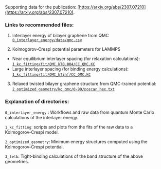 Supporting data for the publication:
    [https://arxiv.org/abs/2307.07210](https://arxiv.org/abs/2307.07210).

### Links to recommended files: 

1. Interlayer energy of bilayer graphene from QMC
[`0_interlayer_energy/data/qmc.csv`](https://github.com/qmc-hamm/qmc_graphene_stacking_fault/blob/main/0_interlayer_energy/data/qmc.csv)

2. Kolmogorov-Crespi potential parameters for LAMMPS
  - Near equilibrium interlayer spacing (for relaxation calculations):
    [`1_kc_fitting/fit/QMC_kT0.004/CC_QMC.KC`](https://github.com/qmc-hamm/qmc_graphene_stacking_fault/blob/main/1_kc_fitting/fit/QMC_kT0.004/CC_QMC.KC)
  - Large interlayer spacing (for binding energy calculations):
    [`1_kc_fitting/fit/QMC_kTinf/CC_QMC.KC`](https://github.com/qmc-hamm/qmc_graphene_stacking_fault/blob/main/1_kc_fitting/fit/QMC_kTinf/CC_QMC.KC)
  
3. Relaxed twisted bilayer graphene structure from QMC-trained potential: [`2_optimized_geometry/kc_qmc/0-99/poscar_hex.txt`](https://github.com/qmc-hamm/qmc_graphene_stacking_fault/blob/main/2_optimized_geometry/kc_qmc/0-99/poscar_hex.txt)



### Explanation of directories:

`0_interlayer_energy` : Workflows and raw data from quantum Monte Carlo calculations of the interlayer energy.

`1_kc_fitting`: scripts and plots from the fits of the raw data to a Kolmogorov-Crespi model.

`2_optimized_geometry`: Minimum energy structures computed using the Kolmogorov-Crespi potential.

`3_letb`: Tight-binding calculations of the band structure of the above geometries.
